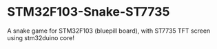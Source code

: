 # STM32F103-Snake-ST7735
A snake game for STM32F103 (bluepill board), with ST7735 TFT screen using stm32duino core!
